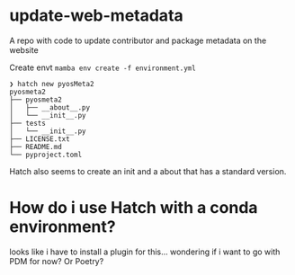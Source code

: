 # update-web-metadata

A repo with code to update contributor and package metadata on the website

Create envt
`mamba env create -f environment.yml`

```
❯ hatch new pyosMeta2
pyosmeta2
├── pyosmeta2
│   ├── __about__.py
│   └── __init__.py
├── tests
│   └── __init__.py
├── LICENSE.txt
├── README.md
└── pyproject.toml
```

Hatch also seems to create an init and a about that has a standard version.

# How do i use Hatch with a conda environment?

looks like i have to install a plugin for this... wondering if i want to go with PDM for now? Or Poetry?
